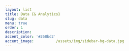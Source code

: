 ```yaml
---
layout: list
title: Data {& Analytics}
slug: data
menu: true
order: 1
description: 
accent_color: '#268bd2'
accent_image:          /assets/img/sidebar-bg-data.jpg
---
```

